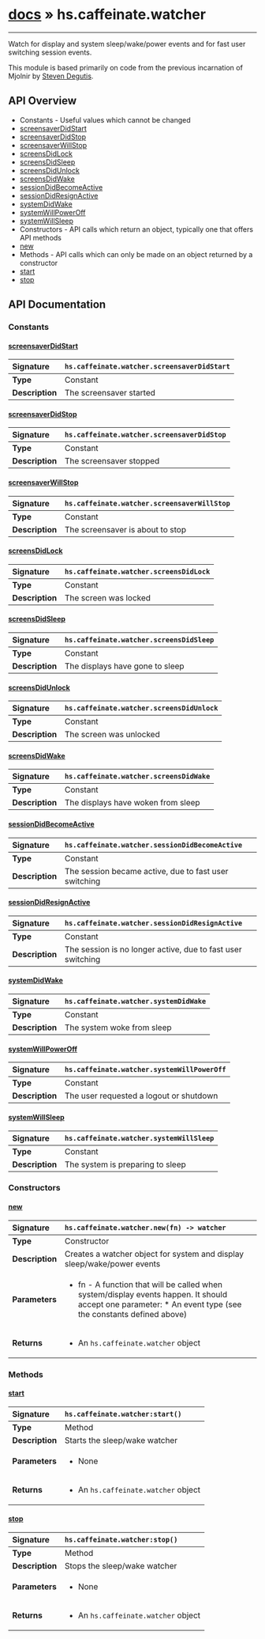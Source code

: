 # [docs](index.md) » hs.caffeinate.watcher
---

Watch for display and system sleep/wake/power events
and for fast user switching session events.

This module is based primarily on code from the previous incarnation of Mjolnir by [Steven Degutis](https://github.com/sdegutis/).

## API Overview
* Constants - Useful values which cannot be changed
 * [screensaverDidStart](#screensaverdidstart)
 * [screensaverDidStop](#screensaverdidstop)
 * [screensaverWillStop](#screensaverwillstop)
 * [screensDidLock](#screensdidlock)
 * [screensDidSleep](#screensdidsleep)
 * [screensDidUnlock](#screensdidunlock)
 * [screensDidWake](#screensdidwake)
 * [sessionDidBecomeActive](#sessiondidbecomeactive)
 * [sessionDidResignActive](#sessiondidresignactive)
 * [systemDidWake](#systemdidwake)
 * [systemWillPowerOff](#systemwillpoweroff)
 * [systemWillSleep](#systemwillsleep)
* Constructors - API calls which return an object, typically one that offers API methods
 * [new](#new)
* Methods - API calls which can only be made on an object returned by a constructor
 * [start](#start)
 * [stop](#stop)

## API Documentation

### Constants

#### [screensaverDidStart](#screensaverdidstart)
| <span style="float: left;">**Signature**</span> | <span style="float: left;">`hs.caffeinate.watcher.screensaverDidStart` </span>                                                          |
| -----------------------------------------------------|---------------------------------------------------------------------------------------------------------|
| **Type**                                             | Constant |
| **Description**                                      | The screensaver started |

#### [screensaverDidStop](#screensaverdidstop)
| <span style="float: left;">**Signature**</span> | <span style="float: left;">`hs.caffeinate.watcher.screensaverDidStop` </span>                                                          |
| -----------------------------------------------------|---------------------------------------------------------------------------------------------------------|
| **Type**                                             | Constant |
| **Description**                                      | The screensaver stopped |

#### [screensaverWillStop](#screensaverwillstop)
| <span style="float: left;">**Signature**</span> | <span style="float: left;">`hs.caffeinate.watcher.screensaverWillStop` </span>                                                          |
| -----------------------------------------------------|---------------------------------------------------------------------------------------------------------|
| **Type**                                             | Constant |
| **Description**                                      | The screensaver is about to stop |

#### [screensDidLock](#screensdidlock)
| <span style="float: left;">**Signature**</span> | <span style="float: left;">`hs.caffeinate.watcher.screensDidLock` </span>                                                          |
| -----------------------------------------------------|---------------------------------------------------------------------------------------------------------|
| **Type**                                             | Constant |
| **Description**                                      | The screen was locked |

#### [screensDidSleep](#screensdidsleep)
| <span style="float: left;">**Signature**</span> | <span style="float: left;">`hs.caffeinate.watcher.screensDidSleep` </span>                                                          |
| -----------------------------------------------------|---------------------------------------------------------------------------------------------------------|
| **Type**                                             | Constant |
| **Description**                                      | The displays have gone to sleep |

#### [screensDidUnlock](#screensdidunlock)
| <span style="float: left;">**Signature**</span> | <span style="float: left;">`hs.caffeinate.watcher.screensDidUnlock` </span>                                                          |
| -----------------------------------------------------|---------------------------------------------------------------------------------------------------------|
| **Type**                                             | Constant |
| **Description**                                      | The screen was unlocked |

#### [screensDidWake](#screensdidwake)
| <span style="float: left;">**Signature**</span> | <span style="float: left;">`hs.caffeinate.watcher.screensDidWake` </span>                                                          |
| -----------------------------------------------------|---------------------------------------------------------------------------------------------------------|
| **Type**                                             | Constant |
| **Description**                                      | The displays have woken from sleep |

#### [sessionDidBecomeActive](#sessiondidbecomeactive)
| <span style="float: left;">**Signature**</span> | <span style="float: left;">`hs.caffeinate.watcher.sessionDidBecomeActive` </span>                                                          |
| -----------------------------------------------------|---------------------------------------------------------------------------------------------------------|
| **Type**                                             | Constant |
| **Description**                                      | The session became active, due to fast user switching |

#### [sessionDidResignActive](#sessiondidresignactive)
| <span style="float: left;">**Signature**</span> | <span style="float: left;">`hs.caffeinate.watcher.sessionDidResignActive` </span>                                                          |
| -----------------------------------------------------|---------------------------------------------------------------------------------------------------------|
| **Type**                                             | Constant |
| **Description**                                      | The session is no longer active, due to fast user switching |

#### [systemDidWake](#systemdidwake)
| <span style="float: left;">**Signature**</span> | <span style="float: left;">`hs.caffeinate.watcher.systemDidWake` </span>                                                          |
| -----------------------------------------------------|---------------------------------------------------------------------------------------------------------|
| **Type**                                             | Constant |
| **Description**                                      | The system woke from sleep |

#### [systemWillPowerOff](#systemwillpoweroff)
| <span style="float: left;">**Signature**</span> | <span style="float: left;">`hs.caffeinate.watcher.systemWillPowerOff` </span>                                                          |
| -----------------------------------------------------|---------------------------------------------------------------------------------------------------------|
| **Type**                                             | Constant |
| **Description**                                      | The user requested a logout or shutdown |

#### [systemWillSleep](#systemwillsleep)
| <span style="float: left;">**Signature**</span> | <span style="float: left;">`hs.caffeinate.watcher.systemWillSleep` </span>                                                          |
| -----------------------------------------------------|---------------------------------------------------------------------------------------------------------|
| **Type**                                             | Constant |
| **Description**                                      | The system is preparing to sleep |

### Constructors

#### [new](#new)
| <span style="float: left;">**Signature**</span> | <span style="float: left;">`hs.caffeinate.watcher.new(fn) -> watcher` </span>                                                          |
| -----------------------------------------------------|---------------------------------------------------------------------------------------------------------|
| **Type**                                             | Constructor |
| **Description**                                      | Creates a watcher object for system and display sleep/wake/power events |
| **Parameters**                                       | <ul><li>fn - A function that will be called when system/display events happen. It should accept one parameter:  * An event type (see the constants defined above)</li></ul> |
| **Returns**                                          | <ul><li>An <code>hs.caffeinate.watcher</code> object</li></ul> |

### Methods

#### [start](#start)
| <span style="float: left;">**Signature**</span> | <span style="float: left;">`hs.caffeinate.watcher:start()` </span>                                                          |
| -----------------------------------------------------|---------------------------------------------------------------------------------------------------------|
| **Type**                                             | Method |
| **Description**                                      | Starts the sleep/wake watcher |
| **Parameters**                                       | <ul><li>None</li></ul> |
| **Returns**                                          | <ul><li>An <code>hs.caffeinate.watcher</code> object</li></ul> |

#### [stop](#stop)
| <span style="float: left;">**Signature**</span> | <span style="float: left;">`hs.caffeinate.watcher:stop()` </span>                                                          |
| -----------------------------------------------------|---------------------------------------------------------------------------------------------------------|
| **Type**                                             | Method |
| **Description**                                      | Stops the sleep/wake watcher |
| **Parameters**                                       | <ul><li>None</li></ul> |
| **Returns**                                          | <ul><li>An <code>hs.caffeinate.watcher</code> object</li></ul> |

